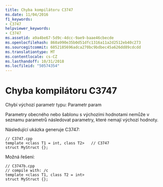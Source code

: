 ```yaml
---
title: Chyba kompilátoru C3747
ms.date: 11/04/2016
f1_keywords:
- C3747
helpviewer_keywords:
- C3747
ms.assetid: a9a4be67-5d9c-4dcc-9ae9-baae46cbecde
ms.openlocfilehash: 860a990e35b0d51dfc1316a11a2d2512eb40c273
ms.sourcegitcommit: 6052185696adca270bc9bdbec45a626dd89cdcdd
ms.translationtype: MT
ms.contentlocale: cs-CZ
ms.lasthandoff: 10/31/2018
ms.locfileid: "50574354"
---
```

# <a name="compiler-error-c3747"></a>Chyba kompilátoru C3747

Chybí výchozí parametr typu: Parametr param

Parametry obecného nebo šablonu s výchozími hodnotami nemůže v seznamu parametrů následovat parametry, které nemají výchozí hodnoty.

Následující ukázka generuje C3747:

```
// C3747.cpp
template <class T1 = int, class T2>   // C3747
struct MyStruct {};
```

Možná řešení:

```
// C3747b.cpp
// compile with: /c
template <class T1, class T2 = int>
struct MyStruct {};
```